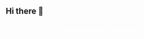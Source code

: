## Hi there 👋
<h1 style="color:white; font-size: 2vw !important;text-align:center !important;font-family:Georgia, 'Times New Roman', Times, serif">¡Bienvenidos a mi perfil!</h1>
<!--
**Edgar1007/Edgar1007** is a ✨ _special_ ✨ repository because its `README.md` (this file) appears on your GitHub profile.

Here are some ideas to get you started:

- 🔭 I’m currently working on ...
- 🌱 I’m currently learning ...
- 👯 I’m looking to collaborate on ...
- 🤔 I’m looking for help with ...
- 💬 Ask me about ...
- 📫 How to reach me: ...
- 😄 Pronouns: ...
- ⚡ Fun fact: ...
-->

